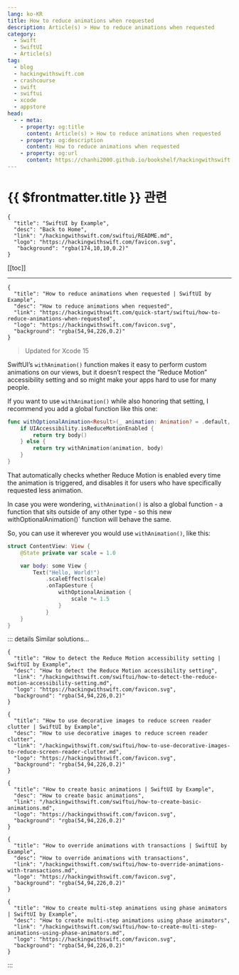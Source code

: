 ```yaml
---
lang: ko-KR
title: How to reduce animations when requested
description: Article(s) > How to reduce animations when requested
category:
  - Swift
  - SwiftUI
  - Article(s)
tag: 
  - blog
  - hackingwithswift.com
  - crashcourse
  - swift
  - swiftui
  - xcode
  - appstore
head:
  - - meta:
    - property: og:title
      content: Article(s) > How to reduce animations when requested
    - property: og:description
      content: How to reduce animations when requested
    - property: og:url
      content: https://chanhi2000.github.io/bookshelf/hackingwithswift.com/swiftui/how-to-reduce-animations-when-requested.html
---
```


# {{ $frontmatter.title }} 관련

```component VPCard
{
  "title": "SwiftUI by Example",
  "desc": "Back to Home",
  "link": "/hackingwithswift.com/swiftui/README.md",
  "logo": "https://hackingwithswift.com/favicon.svg",
   "background": "rgba(174,10,10,0.2)"
}
```

[[toc]]

---

```component VPCard
{
  "title": "How to reduce animations when requested | SwiftUI by Example",
  "desc": "How to reduce animations when requested",
  "link": "https://hackingwithswift.com/quick-start/swiftui/how-to-reduce-animations-when-requested",
  "logo": "https://hackingwithswift.com/favicon.svg",
  "background": "rgba(54,94,226,0.2)"
}
```

> Updated for Xcode 15

SwiftUI’s `withAnimation()` function makes it easy to perform custom animations on our views, but it doesn’t respect the “Reduce Motion” accessibility setting and so might make your apps hard to use for many people.

If you want to use `withAnimation()` while also honoring that setting, I recommend you add a global function like this one:

```swift
func withOptionalAnimation<Result>(_ animation: Animation? = .default, _ body: () throws -> Result) rethrows -> Result {
    if UIAccessibility.isReduceMotionEnabled {
        return try body()
    } else {
        return try withAnimation(animation, body)
    }
}
```

That automatically checks whether Reduce Motion is enabled every time the animation is triggered, and disables it for users who have specifically requested less animation. 

In case you were wondering, `withAnimation()` is also a global function - a function that sits outside of any other type - so this new withOptionalAnimation()` function will behave the same.

So, you can use it wherever you would use `withAnimation()`, like this:

```swift
struct ContentView: View {
    @State private var scale = 1.0

    var body: some View {
        Text("Hello, World!")
            .scaleEffect(scale)
            .onTapGesture {
                withOptionalAnimation {
                    scale *= 1.5
                }
            }
    }
}
```

<VidStack src="https://hackingwithswift.com/img/books/quick-start/swiftui/how-to-reduce-animations-when-requested-1~dark.mp4" />

::: details Similar solutions…

```component VPCard
{ 
  "title": "How to detect the Reduce Motion accessibility setting | SwiftUI by Example",
  "desc": "How to detect the Reduce Motion accessibility setting",
  "link": "/hackingwithswift.com/swiftui/how-to-detect-the-reduce-motion-accessibility-setting.md",
  "logo": "https://hackingwithswift.com/favicon.svg",
  "background": "rgba(54,94,226,0.2)"
}
```

```component VPCard
{ 
  "title": "How to use decorative images to reduce screen reader clutter | SwiftUI by Example",
  "desc": "How to use decorative images to reduce screen reader clutter",
  "link": "/hackingwithswift.com/swiftui/how-to-use-decorative-images-to-reduce-screen-reader-clutter.md",
  "logo": "https://hackingwithswift.com/favicon.svg",
  "background": "rgba(54,94,226,0.2)"
}
```

```component VPCard
{
  "title": "How to create basic animations | SwiftUI by Example",
  "desc": "How to create basic animations",
  "link": "/hackingwithswift.com/swiftui/how-to-create-basic-animations.md",
  "logo": "https://hackingwithswift.com/favicon.svg",
  "background": "rgba(54,94,226,0.2)"
}
```

```component VPCard
{
  "title": "How to override animations with transactions | SwiftUI by Example",
  "desc": "How to override animations with transactions",
  "link": "/hackingwithswift.com/swiftui/how-to-override-animations-with-transactions.md",
  "logo": "https://hackingwithswift.com/favicon.svg",
  "background": "rgba(54,94,226,0.2)"
}
```

```component VPCard
{
  "title": "How to create multi-step animations using phase animators | SwiftUI by Example",
  "desc": "How to create multi-step animations using phase animators",
  "link": "/hackingwithswift.com/swiftui/how-to-create-multi-step-animations-using-phase-animators.md",
  "logo": "https://hackingwithswift.com/favicon.svg",
  "background": "rgba(54,94,226,0.2)"
}
```

:::

